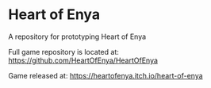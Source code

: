 # Heart of Enya
A repository for prototyping Heart of Enya

Full game repository is located at: https://github.com/HeartOfEnya/HeartOfEnya

Game released at: https://heartofenya.itch.io/heart-of-enya
